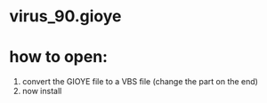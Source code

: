 # virus_90.gioye
# how to open:
1. convert the GIOYE file to a VBS file (change the part on the end)
2. now install
